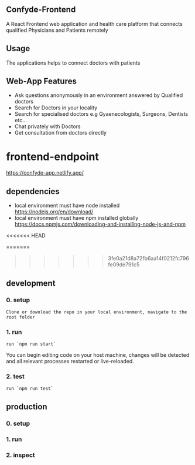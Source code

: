 ## Confyde-Frontend
A React Frontend web application and health care platform that connects qualified Physicians and Patients remotely

## Usage
The applications helps to connect doctors with patients


## Web-App Features
- Ask questions anonymously in an environment answered by Qualified doctors
- Search for Doctors in your locality
- Search for specialised doctors e.g Gyaenecologists, Surgeons, Dentists etc...
- Chat privately with Doctors
- Get consultation from doctors directly


# frontend-endpoint

https://confyde-app.netlify.app/



## dependencies

- local environment must have node installed  https://nodejs.org/en/download/
- local environment must have npm installed globally https://docs.npmjs.com/downloading-and-installing-node-js-and-npm

<<<<<<< HEAD


=======
>>>>>>> 3fe0a21d8a72fb6aa14f0212fc796fe09de791c5
## development

### 0. setup

    Clone or download the repo in your local environment, navigate to the root folder  

### 1. run

    run `npm run start`

You can begin editing code on your host machine, changes will be detected and all relevant processes restarted or live-reloaded.

### 2. test

    run `npm run test`



## production


### 0. setup

    

### 1. run

    

### 2. inspect

